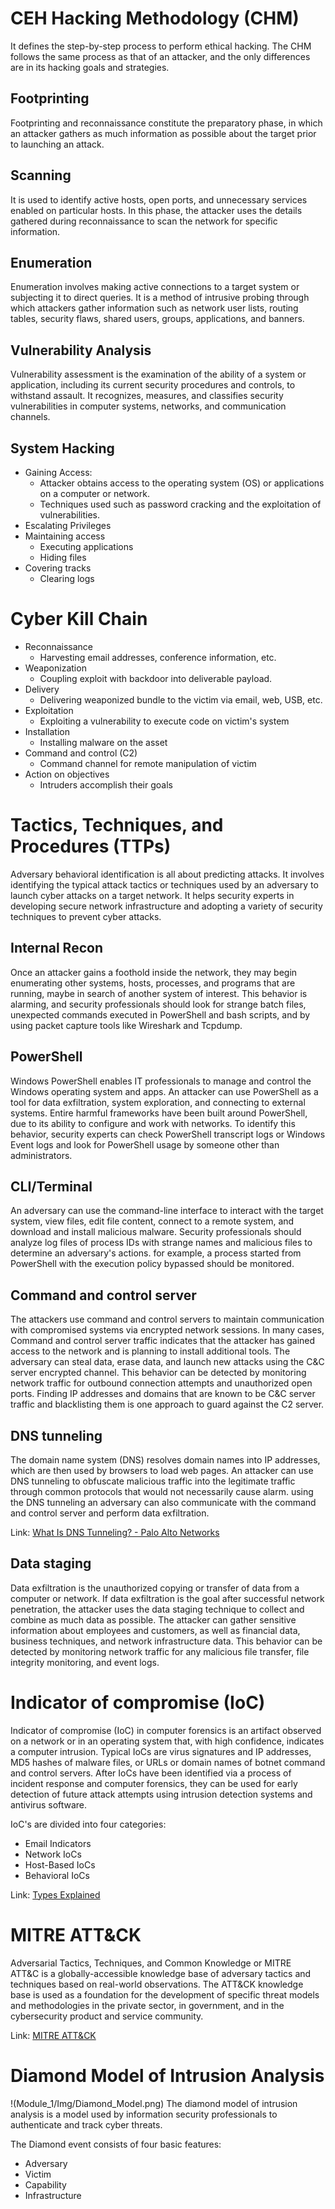 # CEH Hacking Methodology (CHM) 
It defines the step-by-step process to perform ethical hacking. The CHM follows the same process as that of an attacker, and the only  differences are in its hacking goals and strategies. 
## Footprinting
Footprinting and reconnaissance constitute the preparatory phase, in which an attacker 
gathers as much information as possible about the target prior to launching an attack. 

## Scanning 
It is used to identify active hosts, open ports, and unnecessary services enabled 
on particular hosts. In this phase, the attacker uses the details gathered during 
reconnaissance to scan the network for specific information. 

## Enumeration 
Enumeration involves making active connections to a target system or subjecting it to 
direct queries. It is a method of intrusive probing through which attackers gather 
information such as network user lists, routing tables, security flaws, shared users, 
groups, applications, and banners. 

## Vulnerability Analysis 
Vulnerability assessment is the examination of the ability of a system or application, 
including its current security procedures and controls, to withstand assault. It 
recognizes, measures, and classifies security vulnerabilities in computer systems, 
networks, and communication channels. 
## System Hacking
- Gaining Access:
	- Attacker obtains access to the  operating system (OS) or applications on a computer or network. 
	- Techniques used such as password cracking and the exploitation of vulnerabilities.
- Escalating Privileges 
- Maintaining access
    - Executing applications
    - Hiding files
- Covering tracks
    - Clearing logs
      
# Cyber Kill Chain
- Reconnaissance
    - Harvesting email addresses, conference information, etc.
- Weaponization
    - Coupling exploit with backdoor into deliverable payload.
- Delivery
    - Delivering weaponized bundle to the victim via email, web, USB, etc.
- Exploitation
    - Exploiting a vulnerability to execute code on victim's system
- Installation
    - Installing malware on the asset
- Command and control (C2)
    - Command channel for remote manipulation of victim
- Action on objectives
    - Intruders accomplish their goals
# Tactics, Techniques, and Procedures (TTPs) 
Adversary behavioral identification is all about predicting attacks. It involves identifying the typical attack tactics or techniques used by an adversary to launch cyber attacks on a target network. It helps security experts in developing secure network infrastructure and adopting a variety of security techniques to prevent cyber attacks.

## Internal Recon
Once an attacker gains a foothold inside the network, they may begin enumerating other systems, hosts, processes, and programs that are running, maybe in search of another system of interest. This behavior is alarming, and security professionals should look for strange batch files, unexpected commands executed in PowerShell and bash scripts, and by using packet capture tools like Wireshark and Tcpdump.

## PowerShell
Windows PowerShell enables IT professionals to manage and control the Windows operating system and apps. An attacker can use PowerShell as a tool for data exfiltration, system exploration, and connecting to external systems. Entire harmful frameworks have been built around PowerShell, due to its ability to configure and work with networks. To identify this behavior, security experts can check PowerShell transcript logs or Windows Event logs and look for PowerShell usage by someone other than administrators.
## CLI/Terminal
An adversary can use the command-line interface to interact with the target system, view files, edit file content, connect to a remote system, and download and install malicious malware. Security professionals should analyze log files of process IDs with strange names and malicious files to determine an adversary's actions. for example, a process started from PowerShell with the execution policy bypassed should be monitored.
## Command and control server
The attackers use command and control servers to maintain communication with compromised systems via encrypted network sessions. In many cases, Command and control server traffic indicates that the attacker has gained access to the network and is planning to install additional tools. The adversary can steal data, erase data, and launch new attacks using the C&C server encrypted channel. This behavior can be detected by monitoring network traffic for outbound connection attempts and unauthorized open ports. Finding IP addresses and domains that are known to be C&C server traffic and blacklisting them is one approach to guard against the C2 server.
## DNS tunneling
The domain name system (DNS) resolves domain names into IP addresses, which are then used by browsers to load web pages. An attacker can use DNS tunneling to obfuscate malicious traffic into the legitimate traffic through common protocols that would not necessarily cause alarm. using the DNS tunneling an adversary can also communicate with the command and control server and perform data exfiltration.

Link: [What Is DNS Tunneling? - Palo Alto Networks](https://www.paloaltonetworks.com/cyberpedia/what-is-dns-tunneling)

## Data staging
Data exfiltration is the unauthorized copying or transfer of data from a computer or network. If data exfiltration is the goal after successful network penetration, the attacker uses the data staging technique to collect and combine as much data as possible. The attacker can gather sensitive information about employees and customers, as well as financial data, business techniques, and network infrastructure data. This behavior can be detected by monitoring network traffic for any malicious file transfer, file integrity monitoring, and event logs.
# Indicator of compromise (IoC)
Indicator of compromise (IoC) in computer forensics is an artifact observed on a network or in an operating system that, with high confidence, indicates a computer intrusion. Typical IoCs are virus signatures and IP addresses, MD5 hashes of malware files, or URLs or domain names of botnet command and control servers. After IoCs have been identified via a process of incident response and computer forensics, they can be used for early detection of future attack attempts using intrusion detection systems and antivirus software. 

IoC's are divided into four categories:
- Email Indicators 
- Network IoCs
- Host-Based IoCs
- Behavioral IoCs
  
Link: [Types Explained](https://www.sentinelone.com/cybersecurity-101/what-are-indicators-of-compromise-iocs-a-comprehensive-guide/)

# MITRE ATT&CK
Adversarial Tactics, Techniques, and Common Knowledge or MITRE ATT&C is a globally-accessible knowledge base of adversary tactics and techniques based on real-world observations. The ATT&CK knowledge base is used as a foundation for the development of specific threat models and methodologies in the private sector, in government, and in the cybersecurity product and service community.

Link: [MITRE ATT&CK](https://attack.mitre.org/) 

# Diamond Model of Intrusion Analysis 
!(Module_1/Img/Diamond_Model.png)
The diamond model of intrusion analysis is a model used by information security professionals to authenticate and track cyber threats.

The Diamond event consists of four basic features: 
- Adversary 
- Victim
- Capability
- Infrastructure
